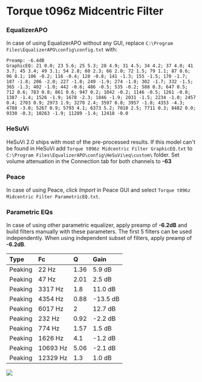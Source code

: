 # Torque t096z Midcentric Filter

### EqualizerAPO
In case of using EqualizerAPO without any GUI, replace `C:\Program Files\EqualizerAPO\config\config.txt`
with:
```
Preamp: -6.4dB
GraphicEQ: 21 0.0; 23 5.6; 25 5.3; 28 4.9; 31 4.5; 34 4.2; 37 4.0; 41 3.7; 45 3.4; 49 3.1; 54 2.8; 60 2.3; 66 2.0; 72 1.5; 79 1.1; 87 0.6; 96 0.1; 106 -0.2; 116 -0.4; 128 -0.8; 141 -1.3; 155 -1.5; 170 -1.7; 187 -1.8; 206 -2.0; 227 -1.8; 249 -1.9; 274 -1.8; 302 -1.7; 332 -1.5; 365 -1.3; 402 -1.0; 442 -0.6; 486 -0.5; 535 -0.2; 588 0.3; 647 0.5; 712 0.6; 783 0.8; 861 0.6; 947 0.2; 1042 -0.2; 1146 -0.5; 1261 -0.8; 1387 -1.4; 1526 -1.9; 1678 -2.3; 1846 -1.9; 2031 -1.5; 2234 -1.0; 2457 0.4; 2703 0.9; 2973 1.9; 3270 2.4; 3597 0.8; 3957 -1.8; 4353 -4.3; 4788 -3.0; 5267 0.9; 5793 4.1; 6373 5.2; 7010 2.5; 7711 0.3; 8482 0.0; 9330 -0.3; 10263 -1.9; 11289 -1.4; 12418 -0.0
```

### HeSuVi
HeSuVi 2.0 ships with most of the pre-processed results. If this model can't be found in HeSuVi add
`Torque t096z Midcentric Filter GraphicEQ.txt` to `C:\Program Files\EqualizerAPO\config\HeSuVi\eq\custom\` folder.
Set volume attenuation in the Connection tab for both channels to **-63**

### Peace
In case of using Peace, click *Import* in Peace GUI and select `Torque t096z Midcentric Filter ParametricEQ.txt`.

### Parametric EQs
In case of using other parametric equalizer, apply preamp of **-6.2dB** and build filters manually
with these parameters. The first 5 filters can be used independently.
When using independent subset of filters, apply preamp of **-6.2dB**.

| Type    | Fc       |    Q | Gain     |
|:--------|:---------|:-----|:---------|
| Peaking | 22 Hz    | 1.36 | 5.9 dB   |
| Peaking | 47 Hz    | 2.01 | 2.5 dB   |
| Peaking | 3317 Hz  | 1.8  | 11.0 dB  |
| Peaking | 4354 Hz  | 0.88 | -13.5 dB |
| Peaking | 6017 Hz  | 2    | 12.7 dB  |
| Peaking | 232 Hz   | 0.92 | -2.2 dB  |
| Peaking | 774 Hz   | 1.57 | 1.5 dB   |
| Peaking | 1626 Hz  | 4.1  | -1.2 dB  |
| Peaking | 10693 Hz | 5.06 | -2.1 dB  |
| Peaking | 12329 Hz | 1.3  | 1.0 dB   |

![](https://raw.githubusercontent.com/jaakkopasanen/AutoEq/master/results/innerfidelity/sbaf-serious/Torque%20t096z%20Midcentric%20Filter/Torque%20t096z%20Midcentric%20Filter.png)